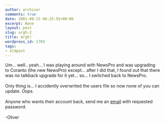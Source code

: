 ```yaml
---
author: archiver
comments: true
date: 2001-09-23 06:25:55+00:00
excerpt: None
layout: post
slug: argh-2
title: Argh!
wordpress_id: 1703
tags:
- oldpost
---
```


Um... well.. yeah... I was playing around with NewsPro and was upgrading to Coranto (the new NewsPro) except... after I did that, I found out that there was no talkback upgrade for it yet... so... I switched back to NewsPro.<br /><br />Only thing is... I accidently overwrited the users file so now none of you can update. <i>Oops.</i><br /><br />Anyone who wants their account back, send me an <a href=mailto:oliver@oliverweb.com>email</a> with requested password.<br /><br />-Oliver